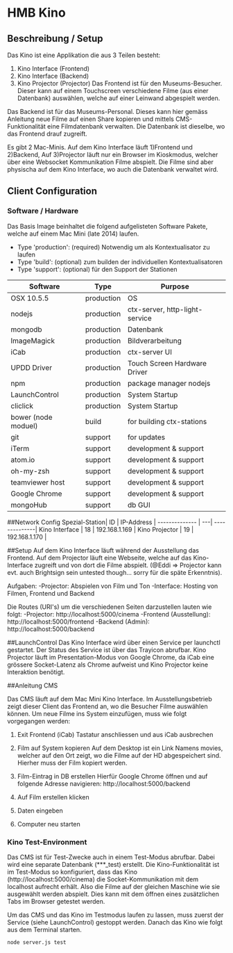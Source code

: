 # HMB Kino

## Beschreibung / Setup
Das Kino ist eine Applikation die aus 3 Teilen besteht:
1) Kino Interface (Frontend)
2) Kino Interface (Backend)
3) Kino Projector (Projector)
Das Frontend ist für den Museums-Besucher. Dieser kann auf einem Touchscreen verschiedene Filme (aus einer Datenbank) auswählen, welche auf einer Leinwand abgespielt werden.

Das Backend ist für das Museums-Personal. Dieses kann hier gemäss Anleitung neue Filme auf einen Share kopieren und mittels CMS-Funktionalität eine Filmdatenbank verwalten. Die Datenbank ist dieselbe, wo das Frontend drauf zugreift.

Es gibt 2 Mac-Minis. Auf dem Kino Interface läuft 1)Frontend und 2)Backend, Auf 3)Projector läuft nur ein Browser im Kioskmodus, welcher über eine Websocket Kommunikation Filme abspielt. Die Filme sind aber physischa auf dem Kino Interface, wo auch die Datenbank verwaltet wird.

## Client Configuration

### Software / Hardware
Das Basis Image beinhaltet die folgend aufgelisteten Software Pakete, welche auf einem Mac Mini (late 2014) laufen. 
- Type 'production': (required) Notwendig um als Kontextualisator zu laufen
- Type 'build': (optional) zum builden der individuellen Kontextualisatoren
- Type 'support': (optional) für den Support der Stationen


| Software           | Type        | Purpose
| ------------------ | ----------- | -----------------------
| OSX 10.5.5         | production  | OS
| nodejs             | production  | ctx-server, http-light-service
| mongodb            | production  | Datenbank
| ImageMagick        | production  | Bildverarbeitung
| iCab               | production  | ctx-server UI
| UPDD Driver        | production  | Touch Screen Hardware Driver
| npm                | production  | package manager nodejs
| LaunchControl      | production  | System Startup
| cliclick           | production  | System Startup
| bower (node moduel)| build       | for building ctx-stations
| git                | support     | for updates
| iTerm              | support     | development & support
| atom.io            | support     | development & support
| oh-my-zsh          | support     | development & support
| teamviewer host    | support     | development & support
| Google Chrome      | support     | development & support
| mongoHub           | support     | db GUI

##Network Config
Spezial-Station| ID | IP-Address    |
-------------- | ---| --------------|
Kino Interface | 18 | 192.168.1.169 |
Kino Projector | 19 | 192.168.1.170 |

##Setup
Auf dem Kino Interface läuft während der Ausstellung das Frontend. Auf dem Projector läuft eine Webseite, welche auf das Kino-Interface zugreift und von dort die Filme abspielt. (@Eddi => Projector kann evt. auch Brightsign sein untested though... sorry für die späte Erkenntnis).

Aufgaben:
-Projector: Abspielen von Film und Ton
-Interface: Hosting von Filmen, Frontend und Backend

Die Routes (URI's) um die verschiedenen Seiten darzustellen lauten wie folgt:
-Projector: http://localhost:5000/cinema
-Frontend (Ausstellung): http://localhost:5000/frontend
-Backend (Admin): http://localhost:5000/backend

##LaunchControl
Das Kino Interface wird über einen Service per launchctl gestartet. Der Status des Service ist über das Trayicon abrufbar.
Kino Projector läuft im Presentation-Modus von Google Chrome, da iCab eine grössere Socket-Latenz als Chrome aufweist und Kino Projector keine Interaktion benötigt.

##Anleitung CMS

Das CMS läuft auf dem Mac Mini Kino Interface. Im Ausstellungsbetrieb zeigt dieser Client das Frontend an, wo die Besucher Filme auswählen können. Um neue Filme ins System einzufügen, muss wie folgt vorgegangen werden:

1. Exit Frontend (iCab)
Tastatur anschliessen und aus iCab ausbrechen

2. Film auf System kopieren
Auf dem Desktop ist ein Link Namens movies, welcher auf den Ort zeigt, wo die Filme auf der HD abgespeichert sind. Hierher muss der Film kopiert werden.

3. Film-Eintrag in DB erstellen
Hierfür Google Chrome öffnen und auf folgende Adresse navigieren: http://localhost:5000/backend

4. Auf Film erstellen klicken
5. Daten eingeben
6. Computer neu starten

### Kino Test-Environment
Das CMS ist für Test-Zwecke auch in einem Test-Modus abrufbar. Dabei wird eine separate Datenbank (***_test) erstellt. Die Kino-Funktionalität ist im Test-Modus so konfiguriert, dass das Kino (http://localhost:5000/cinema) die Socket-Kommunikation mit dem localhost aufrecht erhält. Also die Filme auf der gleichen Maschine wie sie ausgewählt werden abspielt. Dies kann mit dem öffnen eines zusätzlichen Tabs im Browser getestet werden.

Um das CMS und das Kino im Testmodus laufen zu lassen, muss zuerst der Service (siehe LaunchControl) gestoppt werden. Danach das Kino wie folgt aus dem Terminal starten.

```sh
node server.js test
```



